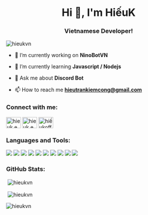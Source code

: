 <h1 align="center">Hi 👋, I'm HiếuK</h1>
<h3 align="center">Vietnamese Developer!</h3>

<p align="left"> <img src="https://komarev.com/ghpvc/?username=hieukvn&label=Profile%20views&color=0e75b6&style=flat"
        alt="hieukvn" /> </p>

- 🔭 I’m currently working on **NinoBotVN**

- 🌱 I’m currently learning **Javascript / Nodejs**

- 💬 Ask me about **Discord Bot**

- 📫 How to reach me **hieutrankiemcong@gmail.com**

<h3 align="left">Connect with me:</h3>
<p align="left">
</p>
<a href="https://fb.com/hieuk.editor" target="blank"><img align="center" src="https://raw.githubusercontent.com/rahuldkjain/github-profile-readme-generator/master/src/images/icons/Social/facebook.svg" alt="hieuk.editor" height="30" width="40" /></a>
<a href="https://instagram.com/hieuk.editor" target="blank"><img align="center" src="https://raw.githubusercontent.com/rahuldkjain/github-profile-readme-generator/master/src/images/icons/Social/instagram.svg" alt="hieuk.editor" height="30" width="40" /></a>
<a href="https://www.youtube.com/c/hiếukofficial" target="blank"><img align="center" src="https://raw.githubusercontent.com/rahuldkjain/github-profile-readme-generator/master/src/images/icons/Social/youtube.svg" alt="hiếukofficial" height="30" width="40" /></a>
</p>

<h3 align="left">Languages and Tools:</h3>
<p align="left">
    <img src="https://img.shields.io/badge/html5-%23E34F26.svg?style=for-the-badge&logo=html5&logoColor=white" />
    <img
        src="https://img.shields.io/badge/javascript-%23323330.svg?style=for-the-badge&logo=javascript&logoColor=%23F7DF1E" />
    <img src="https://img.shields.io/badge/Cloudflare-F38020?style=for-the-badge&logo=Cloudflare&logoColor=white" />
    <img src="https://img.shields.io/badge/python-3670A0?style=for-the-badge&logo=python&logoColor=ffdd54" />
    <img src="https://img.shields.io/badge/node.js-6DA55F?style=for-the-badge&logo=node.js&logoColor=white" />
    <img src="https://img.shields.io/badge/MongoDB-%234ea94b.svg?style=for-the-badge&logo=mongodb&logoColor=white" />
    <img
        src="https://img.shields.io/badge/Adobe%20After%20Effects-9999FF.svg?style=for-the-badge&logo=Adobe%20After%20Effects&logoColor=white" />
    <img
        src="https://img.shields.io/badge/adobephotoshop-%2331A8FF.svg?style=for-the-badge&logo=adobephotoshop&logoColor=white" />
    <img
        src="https://img.shields.io/badge/Adobe%20Premiere%20Pro-9999FF.svg?style=for-the-badge&logo=Adobe%20Premiere%20Pro&logoColor=white" />
    <img src="https://img.shields.io/badge/blender-%23F5792A.svg?style=for-the-badge&logo=blender&logoColor=white" />
</p>

<h3 align="left">GitHub Stats:</h3>

<p>&nbsp;<img align="center" src="https://github-readme-stats.vercel.app/api?username=hieukvn&theme=react"
        alt="hieukvn" /></p>

<p>&nbsp;<img align="center" src="https://github-readme-streak-stats.herokuapp.com/?user=hieukvn&theme=react" alt="hieukvn" /></p>

<p><img align="left"
        src="https://github-readme-stats.vercel.app/api/top-langs/?username=hieukvn&theme=react"
        alt="hieukvn" /></p>
